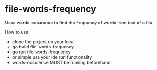 # file-words-frequency
Uses words-occurence to find the frequency of words from text of a file

How to use:
- clone the project on your local
- go build file-words-frequency
- go run file-words-frequency
- or simple use your ide run functionality
- words-occurence MUST be running beforehand
